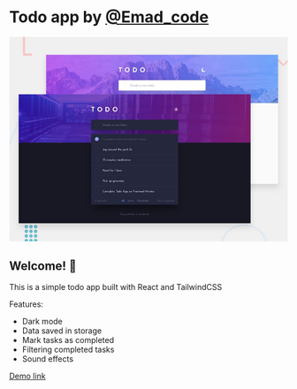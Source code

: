 # Todo app by [@Emad_code](https://twitter.com/Emad_code)

![Design preview for the Todo app coding challenge](./design/desktop-preview.jpg)

## Welcome! 👋

This is a simple todo app built with React and TailwindCSS

Features:

- Dark mode
- Data saved in storage
- Mark tasks as completed
- Filtering completed tasks
- Sound effects

[Demo link](https://emadbakry.github.io/todo-app)
